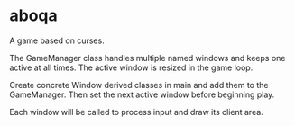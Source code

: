 # aboqa
A game based on curses.

The GameManager class handles multiple named windows and keeps one active at all times.
The active window is resized in the game loop.

Create concrete Window derived classes in main and add them to the GameManager.
Then set the next active window before beginning play.

Each window will be called to process input and draw its client area.
